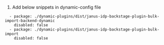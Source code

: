 1. Add below snippets in dynamic-config file
```
  - package: ./dynamic-plugins/dist/janus-idp-backstage-plugin-bulk-import-backend-dynamic
    disabled: false
  - package: ./dynamic-plugins/dist/janus-idp-backstage-plugin-bulk-import
    disabled: false
```